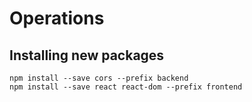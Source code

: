 
# Operations

## Installing new packages
```
npm install --save cors --prefix backend
npm install --save react react-dom --prefix frontend
```